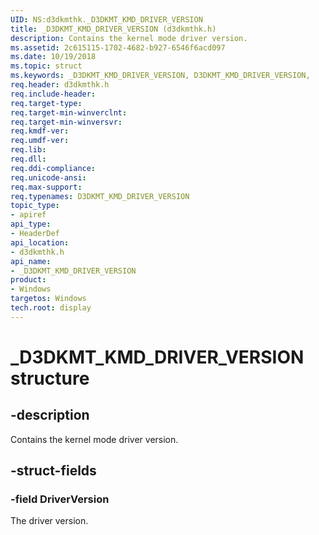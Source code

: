```yaml
---
UID: NS:d3dkmthk._D3DKMT_KMD_DRIVER_VERSION
title: _D3DKMT_KMD_DRIVER_VERSION (d3dkmthk.h)
description: Contains the kernel mode driver version.
ms.assetid: 2c615115-1702-4682-b927-6546f6acd097
ms.date: 10/19/2018
ms.topic: struct
ms.keywords: _D3DKMT_KMD_DRIVER_VERSION, D3DKMT_KMD_DRIVER_VERSION,
req.header: d3dkmthk.h
req.include-header:
req.target-type:
req.target-min-winverclnt:
req.target-min-winversvr:
req.kmdf-ver:
req.umdf-ver:
req.lib:
req.dll:
req.ddi-compliance:
req.unicode-ansi:
req.max-support:
req.typenames: D3DKMT_KMD_DRIVER_VERSION
topic_type:
- apiref
api_type:
- HeaderDef
api_location:
- d3dkmthk.h
api_name:
- _D3DKMT_KMD_DRIVER_VERSION
product: 
- Windows
targetos: Windows
tech.root: display
---
```


# _D3DKMT_KMD_DRIVER_VERSION structure

## -description

Contains the kernel mode driver version.

## -struct-fields

### -field DriverVersion

The driver version.


